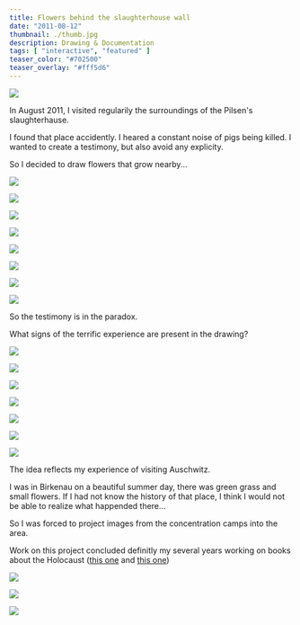 ```yaml
---
title: Flowers behind the slaughterhouse wall
date: "2011-08-12"
thumbnail: ./thumb.jpg
description: Drawing & Documentation
tags: [ "interactive", "featured" ]
teaser_color: "#702500"
teaser_overlay: "#fff5d6"
---
```


<div class="p-row p-row_center">

<div class="p-col p-col_12 p-col_md_6 p-col_lg_3">

![](./jj_kzjz_1.jpg)

</div>

<div class="p-col p-col_12 p-col_md_6 p-col_lg_3">

In August 2011, I visited regularily the surroundings of the Pilsen's slaughterhause.

I found that place accidently. I heared a constant noise of pigs being killed. I wanted to create a testimony, but also avoid any explicity.

So I decided to draw flowers that grow nearby...

</div>

<div class="p-col p-col_12 p-col_md_6 p-col_lg_3">

![](./jj_kzjz_2.jpg)

</div>

<div class="p-col p-col_12 p-col_md_6 p-col_lg_3">

![](./jj_kzjz_3.jpg)

</div>

<div class="p-col p-col_12 p-col_md_6 p-col_lg_3">

![](./jj_kzjz_4.jpg)

</div>

<div class="p-col p-col_12 p-col_md_6 p-col_lg_3">

![](./jj_kzjz_5.jpg)

</div>

<div class="p-col p-col_12 p-col_md_6 p-col_lg_3">

![](./jj_kzjz_6.jpg)

</div>

<div class="p-col p-col_12 p-col_md_6 p-col_lg_3">

![](./jj_kzjz_7.jpg)

</div>

<div class="p-col p-col_12 p-col_md_6 p-col_lg_3">

![](./jj_kzjz_8.jpg)

</div>

<div class="p-col p-col_12 p-col_md_6 p-col_lg_3">

![](./jj_kzjz_9.jpg)

</div>

<div class="p-col p-col_12 p-col_md_6 p-col_lg_3">

So the testimony is in the paradox. 

What signs of the terrific experience are present in the drawing?

</div>

<div class="p-col p-col_12 p-col_md_6 p-col_lg_3">

![](./jj_kzjz_10.jpg)

</div>

<div class="p-col p-col_12 p-col_md_6 p-col_lg_3">

![](./jj_kzjz_11.jpg)

</div>

<div class="p-col p-col_12 p-col_md_6 p-col_lg_3">

![](./jj_kzjz_12.jpg)

</div>

<div class="p-col p-col_12 p-col_md_6 p-col_lg_3">

![](./jj_kzjz_13.jpg)

</div>

<div class="p-col p-col_12 p-col_md_6 p-col_lg_3">

![](./jj_kzjz_14.jpg)

</div>

<div class="p-col p-col_12 p-col_md_6 p-col_lg_3">

![](./jj_kzjz_15.jpg)

</div>

<div class="p-col p-col_12 p-col_md_6 p-col_lg_3">

![](./jj_kzjz_16.jpg)

</div>

<div class="p-col p-col_12 p-col_md_6 p-col_lg_3">

The idea reflects my experience of visiting Auschwitz. 

I was in Birkenau on a beautiful summer day, there was green grass and small flowers. If I had not know the history of that place, I think I would not be able to realize what happended there...

So I was forced to project images from the concentration camps into the area.

</div>

<div class="p-col p-col_12 p-col_md_6 p-col_lg_3">

Work on this project concluded definitly my several years working on books about the Holocaust ([this one](/classmates) and [this one](/room-127))

</div>

<div class="p-col p-col_12 p-col_md_6">

![](./jj_kzjz_i1.jpg)

</div>

<div class="p-col p-col_12 p-col_md_6">

![](./jj_kzjz_i2.jpg)

</div>

<div class="p-col p-col_12 p-col_lg_8">

![](./brozura-obalka-vnitrek.original.jpg)

</div>

</div>
